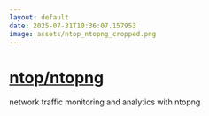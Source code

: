 ```yaml
---
layout: default
date: 2025-07-31T10:36:07.157953
image: assets/ntop_ntopng_cropped.png
---
```


# [ntop/ntopng](https://github.com/ntop/ntopng)

network traffic monitoring and analytics with ntopng
